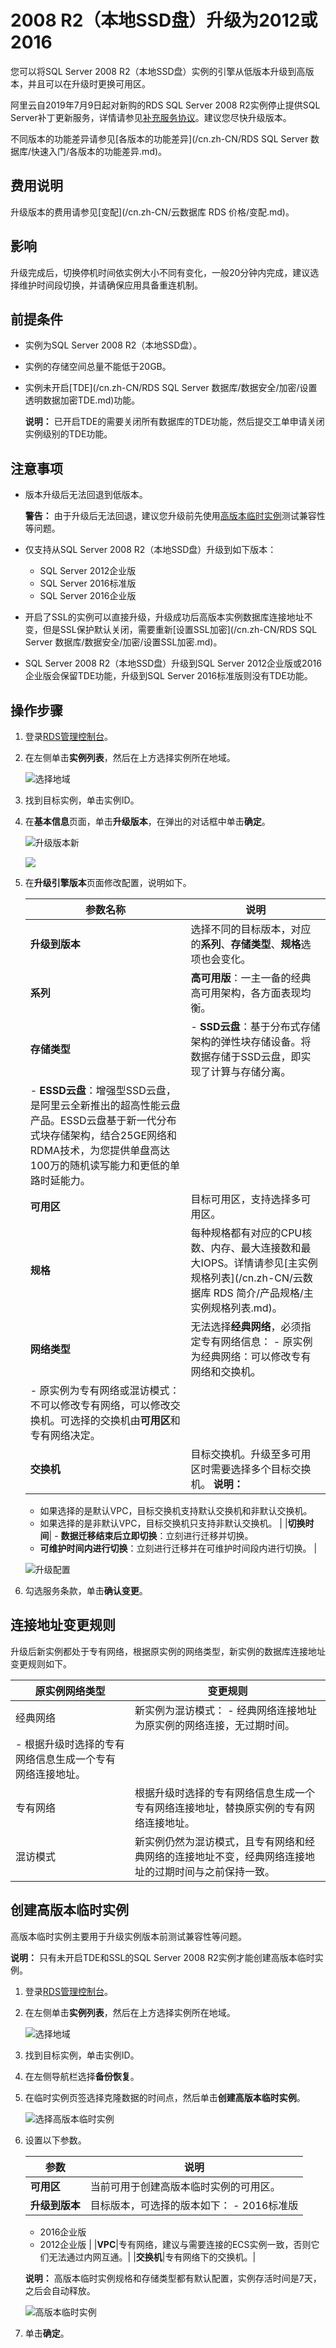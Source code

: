 # 2008 R2（本地SSD盘）升级为2012或2016

您可以将SQL Server 2008 R2（本地SSD盘）实例的引擎从低版本升级到高版本，并且可以在升级时更换可用区。

阿里云自2019年7月9日起对新购的RDS SQL Server 2008 R2实例停止提供SQL Server补丁更新服务，详情请参见[补充服务协议]()。建议您尽快升级版本。

不同版本的功能差异请参见[各版本的功能差异](/cn.zh-CN/RDS SQL Server 数据库/快速入门/各版本的功能差异.md)。

## 费用说明

升级版本的费用请参见[变配](/cn.zh-CN/云数据库 RDS 价格/变配.md)。

## 影响

升级完成后，切换停机时间依实例大小不同有变化，一般20分钟内完成，建议选择维护时间段切换，并请确保应用具备重连机制。

## 前提条件

-   实例为SQL Server 2008 R2（本地SSD盘）。
-   实例的存储空间总量不能低于20GB。
-   实例未开启[TDE](/cn.zh-CN/RDS SQL Server 数据库/数据安全/加密/设置透明数据加密TDE.md)功能。

    **说明：** 已开启TDE的需要关闭所有数据库的TDE功能，然后提交工单申请关闭实例级别的TDE功能。


## 注意事项

-   版本升级后无法回退到低版本。

    **警告：** 由于升级后无法回退，建议您升级前先使用[高版本临时实例](#section_hw0_nlc_1uk)测试兼容性等问题。

-   仅支持从SQL Server 2008 R2（本地SSD盘）升级到如下版本：
    -   SQL Server 2012企业版
    -   SQL Server 2016标准版
    -   SQL Server 2016企业版
-   开启了SSL的实例可以直接升级，升级成功后高版本实例数据库连接地址不变，但是SSL保护默认关闭，需要重新[设置SSL加密](/cn.zh-CN/RDS SQL Server 数据库/数据安全/加密/设置SSL加密.md)。
-   SQL Server 2008 R2（本地SSD盘）升级到SQL Server 2012企业版或2016企业版会保留TDE功能，升级到SQL Server 2016标准版则没有TDE功能。

## 操作步骤

1.  登录[RDS管理控制台](https://rds.console.aliyun.com/)。
2.  在左侧单击**实例列表**，然后在上方选择实例所在地域。

    ![选择地域](https://static-aliyun-doc.oss-accelerate.aliyuncs.com/assets/img/zh-CN/3074469951/p36543.png)

3.  找到目标实例，单击实例ID。
4.  在**基本信息**页面，单击**升级版本**，在弹出的对话框中单击**确定**。

    ![升级版本新](https://static-aliyun-doc.oss-accelerate.aliyuncs.com/assets/img/zh-CN/4776237061/p188639.png)

    ![](https://static-aliyun-doc.oss-accelerate.aliyuncs.com/assets/img/zh-CN/7303729951/p53145.png)

5.  在**升级引擎版本**页面修改配置，说明如下。

    |参数名称|说明|
    |----|--|
    |**升级到版本**|选择不同的目标版本，对应的**系列**、**存储类型**、**规格**选项也会变化。|
    |**系列**|**高可用版**：一主一备的经典高可用架构，各方面表现均衡。|
    |**存储类型**|    -   **SSD云盘**：基于分布式存储架构的弹性块存储设备。将数据存储于SSD云盘，即实现了计算与存储分离。
    -   **ESSD云盘**：增强型SSD云盘，是阿里云全新推出的超高性能云盘产品。ESSD云盘基于新一代分布式块存储架构，结合25GE网络和RDMA技术，为您提供单盘高达100万的随机读写能力和更低的单路时延能力。 |
    |**可用区**|目标可用区，支持选择多可用区。|
    |**规格**|每种规格都有对应的CPU核数、内存、最大连接数和最大IOPS。详情请参见[主实例规格列表](/cn.zh-CN/云数据库 RDS 简介/产品规格/主实例规格列表.md)。|
    |**网络类型**|无法选择**经典网络**，必须指定专有网络信息：     -   原实例为经典网络：可以修改专有网络和交换机。
    -   原实例为专有网络或混访模式：不可以修改专有网络，可以修改交换机。可选择的交换机由**可用区**和专有网络决定。 |
    |**交换机**|目标交换机。升级至多可用区时需要选择多个目标交换机。 **说明：**

    -   如果选择的是默认VPC，目标交换机支持默认交换机和非默认交换机。
    -   如果选择的是非默认VPC，目标交换机只支持非默认交换机。 |
    |**切换时间**|    -   **数据迁移结束后立即切换**：立刻进行迁移并切换。
    -   **可维护时间内进行切换**：立刻进行迁移并在可维护时间段内进行切换。 |

    ![升级配置](https://static-aliyun-doc.oss-accelerate.aliyuncs.com/assets/img/zh-CN/8303729951/p41116.png)

6.  勾选服务条款，单击**确认变更**。

## 连接地址变更规则

升级后新实例都处于专有网络，根据原实例的网络类型，新实例的数据库连接地址变更规则如下。

|原实例网络类型|变更规则|
|-------|----|
|经典网络|新实例为混访模式： -   经典网络连接地址为原实例的网络连接，无过期时间。
-   根据升级时选择的专有网络信息生成一个专有网络连接地址。 |
|专有网络|根据升级时选择的专有网络信息生成一个专有网络连接地址，替换原实例的专有网络连接地址。|
|混访模式|新实例仍然为混访模式，且专有网络和经典网络的连接地址不变，经典网络连接地址的过期时间与之前保持一致。|

## 创建高版本临时实例

高版本临时实例主要用于升级实例版本前测试兼容性等问题。

**说明：** 只有未开启TDE和SSL的SQL Server 2008 R2实例才能创建高版本临时实例。

1.  登录[RDS管理控制台](https://rds.console.aliyun.com/)。
2.  在左侧单击**实例列表**，然后在上方选择实例所在地域。

    ![选择地域](https://static-aliyun-doc.oss-accelerate.aliyuncs.com/assets/img/zh-CN/3074469951/p36543.png)

3.  找到目标实例，单击实例ID。
4.  在左侧导航栏选择**备份恢复**。
5.  在临时实例页签选择克隆数据的时间点，然后单击**创建高版本临时实例**。

    ![选择高版本临时实例](https://static-aliyun-doc.oss-accelerate.aliyuncs.com/assets/img/zh-CN/8303729951/p46604.png)

6.  设置以下参数。

    |参数|说明|
    |--|--|
    |**可用区**|当前可用于创建高版本临时实例的可用区。|
    |**升级到版本**|目标版本，可选择的版本如下：     -   2016标准版
    -   2016企业版
    -   2012企业版 |
    |**VPC**|专有网络，建议与需要连接的ECS实例一致，否则它们无法通过内网互通。|
    |**交换机**|专有网络下的交换机。|

    **说明：** 高版本临时实例规格和存储类型都有默认配置，实例存活时间是7天，之后会自动释放。

    ![高版本临时实例](https://static-aliyun-doc.oss-accelerate.aliyuncs.com/assets/img/zh-CN/8303729951/p46602.png)

7.  单击**确定**。

